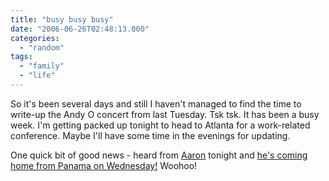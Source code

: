 ```yaml
---
title: "busy busy busy"
date: "2006-06-26T02:48:13.000"
categories: 
  - "random"
tags: 
  - "family"
  - "life"
---
```


So it's been several days and still I haven't managed to find the time to write-up the Andy O concert from last Tuesday. Tsk tsk. It has been a busy week. I'm getting packed up tonight to head to Atlanta for a work-related conference. Maybe I'll have some time in the evenings for updating.

One quick bit of good news - heard from [Aaron](http://thehubbs.net/aaron/) tonight and [he's coming home from Panama on Wednesday!](http://thehubbs.net/aaron/2006/06/25/coming-home/) Woohoo!
